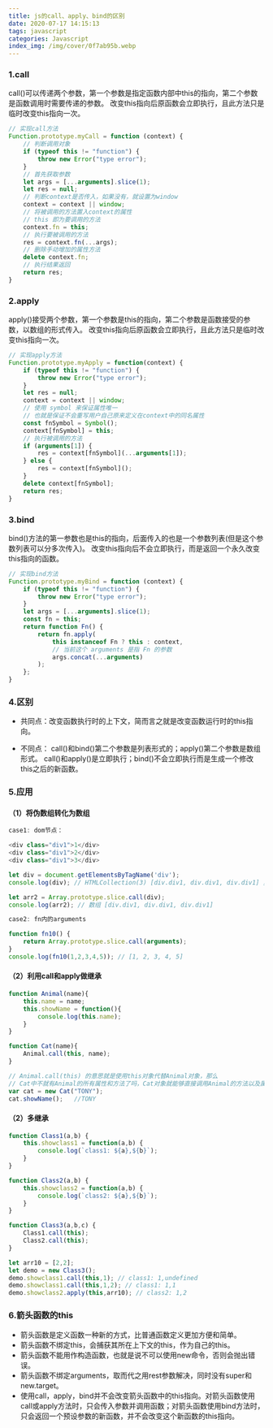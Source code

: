 ```yaml
---
title: js的call、apply、bind的区别
date: 2020-07-17 14:15:13
tags: javascript
categories: Javascript
index_img: /img/cover/0f7ab95b.webp
---
```


### 1.call
call()可以传递两个参数，第一个参数是指定函数内部中this的指向，第二个参数是函数调用时需要传递的参数。
改变this指向后原函数会立即执行，且此方法只是临时改变this指向一次。

```javascript
// 实现call方法
Function.prototype.myCall = function (context) {
    // 判断调用对象
    if (typeof this != "function") {
        throw new Error("type error");
    }
    // 首先获取参数
    let args = [...arguments].slice(1);
    let res = null;
    // 判断context是否传入，如果没有，就设置为window
    context = context || window;
    // 将被调用的方法置入context的属性
    // this 即为要调用的方法
    context.fn = this;
    // 执行要被调用的方法
    res = context.fn(...args);
    // 删除手动增加的属性方法
    delete context.fn;
    // 执行结果返回
    return res;
}
```

### 2.apply
apply()接受两个参数，第一个参数是this的指向，第二个参数是函数接受的参数，以数组的形式传入。
改变this指向后原函数会立即执行，且此方法只是临时改变this指向一次。
```javascript
// 实现apply方法
Function.prototype.myApply = function(context) {
    if (typeof this != "function") {
        throw new Error("type error");
    }
    let res = null;
    context = context || window;
    // 使用 symbol 来保证属性唯一
    // 也就是保证不会重写用户自己原来定义在context中的同名属性
    const fnSymbol = Symbol();
    context[fnSymbol] = this;
    // 执行被调用的方法
    if (arguments[1]) {
        res = context[fnSymbol](...arguments[1]);
    } else {
        res = context[fnSymbol]();
    }
    delete context[fnSymbol];
    return res;
}
```

### 3.bind
bind()方法的第一参数也是this的指向，后面传入的也是一个参数列表(但是这个参数列表可以分多次传入)。
改变this指向后不会立即执行，而是返回一个永久改变this指向的函数。
```javascript
// 实现bind方法
Function.prototype.myBind = function (context) {
    if (typeof this != "function") {
        throw new Error("type error");
    }
    let args = [...arguments].slice(1);
    const fn = this;
    return function Fn() {
        return fn.apply(
            this instanceof Fn ? this : context,
            // 当前这个 arguments 是指 Fn 的参数
            args.concat(...arguments)
        );
    };
}
```

### 4.区别
* 共同点：改变函数执行时的上下文，简而言之就是改变函数运行时的this指向。

* 不同点：
call()和bind()第二个参数是列表形式的；apply()第二个参数是数组形式。
call()和apply()是立即执行；bind()不会立即执行而是生成一个修改this之后的新函数。

### 5.应用
#### （1）将伪数组转化为数组
```javascript
case1: dom节点：

<div class="div1">1</div>
<div class="div1">2</div>
<div class="div1">3</div>

let div = document.getElementsByTagName('div');
console.log(div); // HTMLCollection(3) [div.div1, div.div1, div.div1] 里面包含length属性

let arr2 = Array.prototype.slice.call(div);
console.log(arr2); // 数组 [div.div1, div.div1, div.div1]
```

```javascript
case2: fn内的arguments

function fn10() {
    return Array.prototype.slice.call(arguments);
}
console.log(fn10(1,2,3,4,5)); // [1, 2, 3, 4, 5]
```

#### （2）利用call和apply做继承
```javascript
function Animal(name){      
    this.name = name;      
    this.showName = function(){      
        console.log(this.name);      
    }      
}      

function Cat(name){    
    Animal.call(this, name);    
}      

// Animal.call(this) 的意思就是使用this对象代替Animal对象，那么
// Cat中不就有Animal的所有属性和方法了吗，Cat对象就能够直接调用Animal的方法以及属性了
var cat = new Cat("TONY");     
cat.showName();   //TONY
```
#### （2）多继承
```javascript
function Class1(a,b) {
    this.showclass1 = function(a,b) {
        console.log(`class1: ${a},${b}`);
    }
}

function Class2(a,b) {
    this.showclass2 = function(a,b) {
        console.log(`class2: ${a},${b}`);
    }
}

function Class3(a,b,c) {
    Class1.call(this);
    Class2.call(this);
}

let arr10 = [2,2];
let demo = new Class3();
demo.showclass1.call(this,1); // class1: 1,undefined
demo.showclass1.call(this,1,2); // class1: 1,1
demo.showclass2.apply(this,arr10); // class2: 1,2

```

### 6.箭头函数的this
* 箭头函数是定义函数一种新的方式，比普通函数定义更加方便和简单。
* 箭头函数不绑定this，会捕获其所在上下文的this，作为自己的this。
* 箭头函数不能用作构造函数，也就是说不可以使用new命令，否则会抛出错误。
* 箭头函数不绑定arguments，取而代之用rest参数解决，同时没有super和new.target。
* 使用call，apply，bind并不会改变箭头函数中的this指向。对箭头函数使用call或apply方法时，只会传入参数并调用函数；对箭头函数使用bind方法时，只会返回一个预设参数的新函数，并不会改变这个新函数的this指向。
